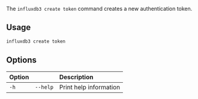 
The `influxdb3 create token` command creates a new authentication token.

## Usage

<!--pytest.mark.skip-->

```bash
influxdb3 create token
```

## Options

| Option |          | Description            |
| :----- | :------- | :--------------------- |
| `-h`   | `--help` | Print help information |
